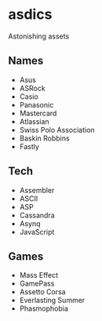 # asdics
Astonishing assets 


## Names

* Asus 
* ASRock
* Casio
* Panasonic
* Mastercard
* Atlassian
* Swiss Polo Association 
* Baskin Robbins
* Fastly


## Tech

* Assembler
* ASCII
* ASP
* Cassandra
* Asynq
* JavaScript


## Games

* Mass Effect
* GamePass
* Assetto Corsa
* Everlasting Summer
* Phasmophobia
